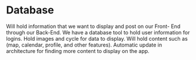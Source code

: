 # Database
Will hold information that we want to display and post on our Front- End through our Back-End. We have a database tool to hold user information for logins. Hold images and cycle for data to display. Will hold content such as (map, calendar, profile, and other features). Automatic update in architecture for finding more content to display on the app. 
